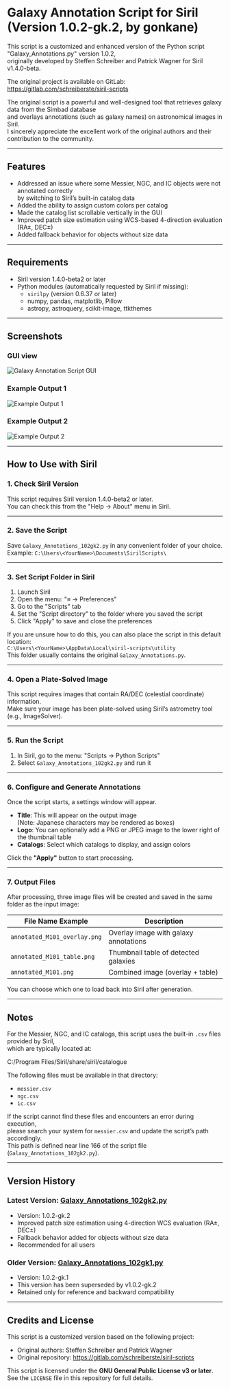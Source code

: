 # Galaxy Annotation Script for Siril (Version 1.0.2-gk.2, by gonkane)

This script is a customized and enhanced version of the Python script "Galaxy_Annotations.py" version 1.0.2,  
originally developed by Steffen Schreiber and Patrick Wagner for Siril v1.4.0-beta.

The original project is available on GitLab:  
https://gitlab.com/schreiberste/siril-scripts

The original script is a powerful and well-designed tool that retrieves galaxy data from the Simbad database  
and overlays annotations (such as galaxy names) on astronomical images in Siril.  
I sincerely appreciate the excellent work of the original authors and their contribution to the community.

---

## Features

- Addressed an issue where some Messier, NGC, and IC objects were not annotated correctly  
  by switching to Siril’s built-in catalog data
- Added the ability to assign custom colors per catalog
- Made the catalog list scrollable vertically in the GUI
- Improved patch size estimation using WCS-based 4-direction evaluation (RA±, DEC±)
- Added fallback behavior for objects without size data

---

## Requirements

- Siril version 1.4.0-beta2 or later
- Python modules (automatically requested by Siril if missing):
  - `sirilpy` (version 0.6.37 or later)
  - numpy, pandas, matplotlib, Pillow
  - astropy, astroquery, scikit-image, ttkthemes

---

## Screenshots

### GUI view

![Galaxy Annotation Script GUI](images/siril_gui.jpg)

### Example Output 1

![Example Output 1](images/sample1.jpg)

### Example Output 2

![Example Output 2](images/sample2.jpg)

---

## How to Use with Siril

### 1. Check Siril Version

This script requires Siril version 1.4.0-beta2 or later.  
You can check this from the "Help → About" menu in Siril.

---

### 2. Save the Script

Save `Galaxy_Annotations_102gk2.py` in any convenient folder of your choice.  
Example: `C:\Users\<YourName>\Documents\SirilScripts\`

---

### 3. Set Script Folder in Siril

1. Launch Siril  
2. Open the menu: "≡ → Preferences"  
3. Go to the "Scripts" tab  
4. Set the "Script directory" to the folder where you saved the script  
5. Click "Apply" to save and close the preferences

If you are unsure how to do this, you can also place the script in this default location:  
`C:\Users\<YourName>\AppData\Local\siril-scripts\utility`  
This folder usually contains the original `Galaxy_Annotations.py`.

---

### 4. Open a Plate-Solved Image

This script requires images that contain RA/DEC (celestial coordinate) information.  
Make sure your image has been plate-solved using Siril’s astrometry tool (e.g., ImageSolver).

---

### 5. Run the Script

1. In Siril, go to the menu: "Scripts → Python Scripts"  
2. Select `Galaxy_Annotations_102gk2.py` and run it

---

### 6. Configure and Generate Annotations

Once the script starts, a settings window will appear.

- **Title**: This will appear on the output image  
  (Note: Japanese characters may be rendered as boxes)  
- **Logo**: You can optionally add a PNG or JPEG image to the lower right of the thumbnail table  
- **Catalogs**: Select which catalogs to display, and assign colors

Click the **"Apply"** button to start processing.

---

### 7. Output Files

After processing, three image files will be created and saved in the same folder as the input image:

| File Name Example             | Description                             |
|------------------------------|-----------------------------------------|
| `annotated_M101_overlay.png` | Overlay image with galaxy annotations   |
| `annotated_M101_table.png`   | Thumbnail table of detected galaxies    |
| `annotated_M101.png`         | Combined image (overlay + table)        |

You can choose which one to load back into Siril after generation.

---

## Notes

For the Messier, NGC, and IC catalogs, this script uses the built-in `.csv` files provided by Siril,  
which are typically located at:

C:/Program Files/Siril/share/siril/catalogue


The following files must be available in that directory:

- `messier.csv`
- `ngc.csv`
- `ic.csv`

If the script cannot find these files and encounters an error during execution,  
please search your system for `messier.csv` and update the script’s path accordingly.  
This path is defined near line 166 of the script file (`Galaxy_Annotations_102gk2.py`).

---

## Version History

### Latest Version: [Galaxy_Annotations_102gk2.py](Galaxy_Annotations_102gk2.py)
- Version: 1.0.2-gk.2
- Improved patch size estimation using 4-direction WCS evaluation (RA±, DEC±)
- Fallback behavior added for objects without size data
- Recommended for all users

### Older Version: [Galaxy_Annotations_102gk1.py](Galaxy_Annotations_102gk1.py)
- Version: 1.0.2-gk.1
- This version has been superseded by v1.0.2-gk.2
- Retained only for reference and backward compatibility

---

## Credits and License

This script is a customized version based on the following project:

- Original authors: Steffen Schreiber and Patrick Wagner  
- Original repository: <https://gitlab.com/schreiberste/siril-scripts>

This script is licensed under the **GNU General Public License v3 or later**.  
See the `LICENSE` file in this repository for full details.

